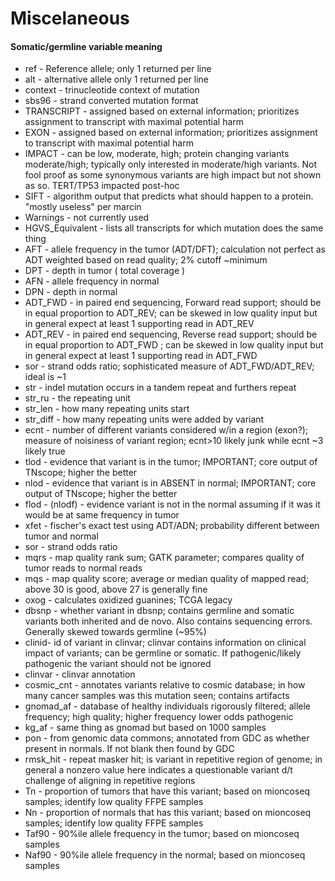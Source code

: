 # Miscelaneous

#### Somatic/germline variable meaning
* ref - Reference allele; only 1 returned per line 
* alt - alternative allele only 1 returned per line
* context - trinucleotide context of mutation
* sbs96 - strand converted mutation format
* TRANSCRIPT - assigned based on external information; prioritizes assignment to transcript with maximal potential harm
* EXON - assigned based on external information; prioritizes assignment to transcript with maximal potential harm
* IMPACT - can be low, moderate, high; protein changing variants moderate/high; typically only interested in moderate/high variants. Not fool proof as some synonymous variants are high impact but not shown as so. TERT/TP53 impacted post-hoc
* SIFT - algorithm output that predicts what should happen to a protein. "mostly useless" per marcin
* Warnings - not currently used
* HGVS_Equivalent - lists all transcripts for which mutation does the same thing
* AFT - allele frequency in the tumor (ADT/DFT); calculation not perfect as ADT weighted based on read quality; 2% cutoff ~minimum 
* DPT - depth in tumor ( total coverage )
* AFN - allele frequency in normal
* DPN - depth in normal
* ADT_FWD - in paired end sequencing, Forward read support; should be in equal proportion to ADT_REV; can be skewed in low quality input but in general expect at least 1 supporting read in ADT_REV
* ADT_REV - in paired end sequencing, Reverse read support; should be in equal proportion to ADT_FWD ; can be skewed in low quality input but in general expect at least 1 supporting read in ADT_FWD
* sor - strand odds ratio; sophisticated measure of ADT_FWD/ADT_REV; ideal is ~1
* str - indel mutation occurs in a tandem repeat and furthers repeat
* str_ru - the repeating unit
* str_len - how many repeating units start
* str_diff - how many repeating units were added by variant
* ecnt - number of different variants considered w/in a region (exon?); measure of noisiness of variant region; ecnt>10 likely junk while ecnt ~3 likely true
* tlod - evidence that variant is in the tumor; IMPORTANT;  core output of TNscope; higher the better
* nlod - evidence that variant is in ABSENT in normal; IMPORTANT;  core output of TNscope; higher the better
* flod - (nlodf) - evidence variant is not in the normal assuming if it was it would be at same frequency in tumor
* xfet - fischer's exact test using ADT/ADN; probability different between tumor and normal
* sor - strand odds ratio
* mqrs - map quality rank sum; GATK parameter; compares quality of tumor reads to normal reads
* mqs - map quality score; average or median quality of mapped read; above 30 is good, above 27 is generally fine
* oxog - calculates oxidized guanines; TCGA legacy
* dbsnp - whether variant in dbsnp; contains germline and somatic variants both inherited and de novo. Also contains sequencing errors. Generally skewed towards germline (~95%)
* clinid- id of variant in clinvar; clinvar contains information on clinical impact of variants; can be germline or somatic. If pathogenic/likely pathogenic the variant should not be ignored
* clinvar - clinvar annotation
* cosmic_cnt - annotates variants relative to cosmic database; in how many cancer samples was this mutation seen; contains artifacts
* gnomad_af - database of healthy individuals rigorously filtered; allele frequency; high quality; higher frequency lower odds pathogenic
* kg_af - same thing as gnomad but based on 1000 samples
* pon - from genomic data commons; annotated from GDC as whether present in normals. If not blank then found by GDC
* rmsk_hit - repeat masker hit; is variant in repetitive region of genome; in general a nonzero value here indicates a questionable variant d/t challenge of aligning in repetitive regions
* Tn - proportion of tumors that have this variant; based on mioncoseq samples; identify low quality FFPE samples
* Nn - proportion of normals that has this variant; based on mioncoseq samples; identify low quality FFPE samples
* Taf90 -  90%ile allele frequency in the tumor; based on mioncoseq samples
* Naf90 - 90%ile allele frequency in the normal; based on mioncoseq samples